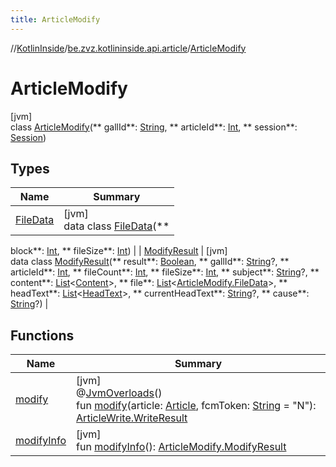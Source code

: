 ```yaml
---
title: ArticleModify
---
```

//[KotlinInside](../../../index.html)/[be.zvz.kotlininside.api.article](../index.html)/[ArticleModify](index.html)

# ArticleModify

[jvm]\
class [ArticleModify](index.html)(**
gallId**: [String](https://kotlinlang.org/api/latest/jvm/stdlib/kotlin/-string/index.html), **
articleId**: [Int](https://kotlinlang.org/api/latest/jvm/stdlib/kotlin/-int/index.html), **
session**: [Session](../../be.zvz.kotlininside.session/-session/index.html))

## Types

| Name | Summary |
|---|---|
| [FileData](-file-data/index.html) | [jvm]<br>data class [FileData](-file-data/index.html)(**
block**: [Int](https://kotlinlang.org/api/latest/jvm/stdlib/kotlin/-int/index.html), **
fileSize**: [Int](https://kotlinlang.org/api/latest/jvm/stdlib/kotlin/-int/index.html)) |
| [ModifyResult](-modify-result/index.html) | [jvm]<br>data class [ModifyResult](-modify-result/index.html)(**
result**: [Boolean](https://kotlinlang.org/api/latest/jvm/stdlib/kotlin/-boolean/index.html), **
gallId**: [String](https://kotlinlang.org/api/latest/jvm/stdlib/kotlin/-string/index.html)?, **
articleId**: [Int](https://kotlinlang.org/api/latest/jvm/stdlib/kotlin/-int/index.html), **
fileCount**: [Int](https://kotlinlang.org/api/latest/jvm/stdlib/kotlin/-int/index.html), **
fileSize**: [Int](https://kotlinlang.org/api/latest/jvm/stdlib/kotlin/-int/index.html), **
subject**: [String](https://kotlinlang.org/api/latest/jvm/stdlib/kotlin/-string/index.html)?, **
content**: [List](https://kotlinlang.org/api/latest/jvm/stdlib/kotlin.collections/-list/index.html)<[Content](../../be.zvz.kotlininside.api.type.content/-content/index.html)>, **
file**: [List](https://kotlinlang.org/api/latest/jvm/stdlib/kotlin.collections/-list/index.html)<[ArticleModify.FileData](-file-data/index.html)>, **
headText**: [List](https://kotlinlang.org/api/latest/jvm/stdlib/kotlin.collections/-list/index.html)<[HeadText](../../be.zvz.kotlininside.api.type/-head-text/index.html)>, **
currentHeadText**: [String](https://kotlinlang.org/api/latest/jvm/stdlib/kotlin/-string/index.html)?, **
cause**: [String](https://kotlinlang.org/api/latest/jvm/stdlib/kotlin/-string/index.html)?) |

## Functions

| Name | Summary |
|---|---|
| [modify](modify.html) | [jvm]<br>@[JvmOverloads](https://kotlinlang.org/api/latest/jvm/stdlib/kotlin.jvm/-jvm-overloads/index.html)()<br>fun [modify](modify.html)(article: [Article](../../be.zvz.kotlininside.api.type/-article/index.html), fcmToken: [String](https://kotlinlang.org/api/latest/jvm/stdlib/kotlin/-string/index.html) = "N"): [ArticleWrite.WriteResult](../-article-write/-write-result/index.html) |
| [modifyInfo](modify-info.html) | [jvm]<br>fun [modifyInfo](modify-info.html)(): [ArticleModify.ModifyResult](-modify-result/index.html) |

